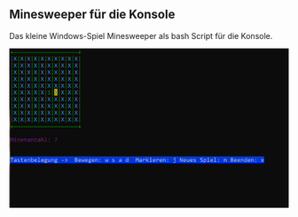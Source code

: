 ## Minesweeper für die Konsole ##


Das kleine Windows-Spiel Minesweeper als bash Script für die Konsole.

![alt text](https://github.com/andreaspreuss/bash-scripte/raw/master/minesweeper/bash-minesweeper.png "Minesweeper for the Linux Console")

